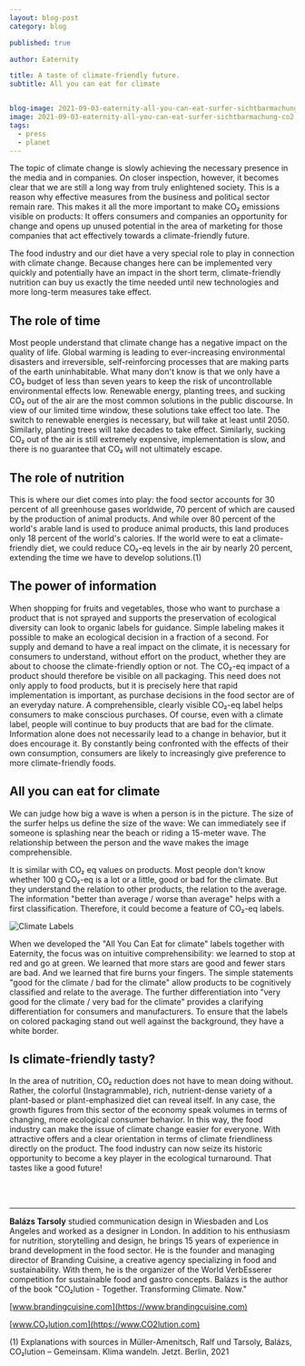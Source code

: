 ```yaml
---
layout: blog-post
category: blog

published: true

author: Eaternity

title: A taste of climate-friendly future.
subtitle: All you can eat for climate


blog-image: 2021-09-03-eaternity-all-you-can-eat-surfer-sichtbarmachung-co2.jpg
image: 2021-09-03-eaternity-all-you-can-eat-surfer-sichtbarmachung-co2.jpg
tags:
  - press
  - planet
---
```



The topic of climate change is slowly achieving the necessary presence in the media and in companies. On closer inspection, however, it becomes clear that we are still a long way from truly enlightened society. This is a reason why effective measures from the business and political sector remain rare. This makes it all the more important to make CO₂ emissions visible on products: It offers consumers and companies an opportunity for change and opens up unused potential in the area of marketing for those companies that act effectively towards a climate-friendly future. 
 
The food industry and our diet have a very special role to play in connection with climate change. Because changes here can be implemented very quickly and potentially have an impact in the short term, climate-friendly nutrition can buy us exactly the time needed until new technologies and more long-term measures take effect. 
 
## The role of time
Most people understand that climate change has a negative impact on the quality of life. Global warming is leading to ever-increasing environmental disasters and irreversible, self-reinforcing processes that are making parts of the earth uninhabitable. What many don't know is that we only have a CO₂ budget of less than seven years to keep the risk of uncontrollable environmental effects low.
Renewable energy, planting trees, and sucking CO₂ out of the air are the most common solutions in the public discourse. In view of our limited time window, these solutions take effect too late. The switch to renewable energies is necessary, but will take at least until 2050. Similarly, planting trees will take decades to take effect. Similarly, sucking CO₂ out of the air is still extremely expensive, implementation is slow, and there is no guarantee that CO₂ will not ultimately escape.
 
## The role of nutrition
This is where our diet comes into play: the food sector accounts for 30 percent of all greenhouse gases worldwide, 70 percent of which are caused by the production of animal products. And while over 80 percent of the world's arable land is used to produce animal products, this land produces only 18 percent of the world's calories. If the world were to eat a climate-friendly diet, we could reduce CO₂-eq levels in the air by nearly 20 percent, extending the time we have to develop solutions.(1)
 
## The power of information
When shopping for fruits and vegetables, those who want to purchase a product that is not sprayed and supports the preservation of ecological diversity can look to organic labels for guidance. Simple labeling makes it possible to make an ecological decision in a fraction of a second. For supply and demand to have a real impact on the climate, it is necessary for consumers to understand, without effort on the product, whether they are about to choose the climate-friendly option or not. 
The CO₂-eq impact of a product should therefore be visible on all packaging. This need does not only apply to food products, but it is precisely here that rapid implementation is important, as purchase decisions in the food sector are of an everyday nature. A comprehensible, clearly visible CO₂-eq label helps consumers to make conscious purchases. Of course, even with a climate label, people will continue to buy products that are bad for the climate. Information alone does not necessarily lead to a change in behavior, but it does encourage it. By constantly being confronted with the effects of their own consumption, consumers are likely to increasingly give preference to more climate-friendly foods.
 

 
## All you can eat for climate
We can judge how big a wave is when a person is in the picture. The size of the surfer helps us define the size of the wave: We can immediately see if someone is splashing near the beach or riding a 15-meter wave. The relationship between the person and the wave makes the image comprehensible. 

It is similar with CO₂ eq values on products. Most people don't know whether 100 g CO₂-eq is a lot or a little, good or bad for the climate. But they understand the relation to other products, the relation to the average. The information "better than average / worse than average" helps with a first classification. Therefore, it could become a feature of CO₂-eq labels.  

![Climate Labels]({{site.baseurl}}/assets/images/blog/All-You-Can-Eat-20210808-english.png)

When we developed the "All You Can Eat for climate" labels together with Eaternity, the focus was on intuitive comprehensibility: we learned to stop at red and go at green. We learned that more stars are good and fewer stars are bad. And we learned that fire burns your fingers. The simple statements "good for the climate / bad for the climate" allow products to be cognitively classified and relate to the average. The further differentiation into "very good for the climate / very bad for the climate" provides a clarifying differentiation for consumers and manufacturers. To ensure that the labels on colored packaging stand out well against the background, they have a white border.
 
## Is climate-friendly tasty?
In the area of nutrition, CO₂ reduction does not have to mean doing without. Rather, the colorful (Instagrammable), rich, nutrient-dense variety of a plant-based or plant-emphasized diet can reveal itself. In any case, the growth figures from this sector of the economy speak volumes in terms of changing, more ecological consumer behavior. 
In this way, the food industry can make the issue of climate change easier for everyone. With attractive offers and a clear orientation in terms of climate friendliness directly on the product. The food industry can now seize its historic opportunity to become a key player in the ecological turnaround. That tastes like a good future!
 
<br />
<br />

________

 
**Balázs Tarsoly** studied communication design in Wiesbaden and Los Angeles and worked as a designer in London. In addition to his enthusiasm for nutrition, storytelling and design, he brings 15 years of experience in brand development in the food sector. He is the founder and managing director of Branding Cuisine, a creative agency specializing in food and sustainability. With them, he is the organizer of the World VerbEsserer competition for sustainable food and gastro concepts. Balázs is the author of the book "CO₂lution - Together. Transforming Climate. Now."

[www.brandingcuisine.com](https://www.brandingcuisine.com)

[www.CO₂lution.com](https://www.CO2lution.com)


(1) Explanations with sources in Müller-Amenitsch, Ralf und Tarsoly, Balázs, CO₂lution – Gemeinsam. Klima wandeln. Jetzt. Berlin, 2021



